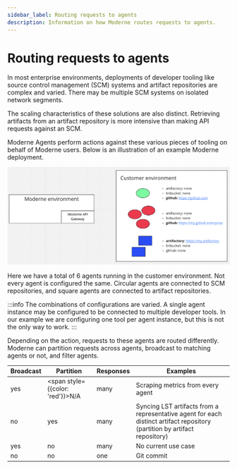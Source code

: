 ```yaml
---
sidebar_label: Routing requests to agents
description: Information on how Moderne routes requests to agents.
---
```


# Routing requests to agents

In most enterprise environments, deployments of developer tooling like source control management (SCM) systems and artifact repositories are complex and varied. There may be multiple SCM systems on isolated network segments.

The scaling characteristics of these solutions are also distinct. Retrieving artifacts from an artifact repository is more intensive than making API requests against an SCM.

Moderne Agents perform actions against these various pieces of tooling on behalf of Moderne users. Below is an illustration of an example Moderne deployment.

![](./assets/agent-requests.png)

Here we have a total of 6 agents running in the customer environment. Not every agent is configured the same. Circular agents are connected to SCM repositories, and square agents are connected to artifact repositories.

:::info
The combinations of configurations are varied. A single agent instance may be configured to be connected to multiple developer tools. In our example we are configuring one tool per agent instance, but this is not the only way to work.
:::

Depending on the action, requests to these agents are routed differently. Moderne can partition requests across agents, broadcast to matching agents or not, and filter agents.

| Broadcast | Partition                            | Responses | Examples                                                                                                                   |
| --------- | ------------------------------------ | --------- | -------------------------------------------------------------------------------------------------------------------------- |
| yes       | <span style={{color: 'red'}}>N/A</span> | many      | Scraping metrics from every agent                                                                                          |
| no        | yes                                  | many      | Syncing LST artifacts from a representative agent for each distinct artifact repository (partition by artifact repository) |
| yes       | no                                   | many      | No current use case                                                                                                        |
| no        | no                                   | one       | Git commit                                                                                                                 |
